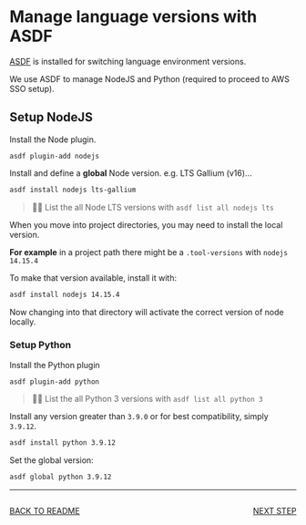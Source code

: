 # Manage language versions with ASDF

[ASDF](http://asdf-vm.com/) is installed for switching language environment versions.

We use ASDF to manage NodeJS and Python (required to proceed to AWS SSO setup).

## Setup NodeJS

Install the Node plugin.

```
asdf plugin-add nodejs
```

Install and define a **global** Node version. e.g. LTS Gallium (v16)...

```sh
asdf install nodejs lts-gallium
```

> 👨‍💻 List the all Node LTS versions with `asdf list all nodejs lts`

When you move into project directories, you may need to install the local version.

**For example** in a project path there might be a `.tool-versions` with `nodejs 14.15.4`

To make that version available, install it with:

```sh
asdf install nodejs 14.15.4
```

Now changing into that directory will activate the correct version of node locally.

### Setup Python

Install the Python plugin

```
asdf plugin-add python
```

> 👨‍💻 List the all Python 3 versions with `asdf list all python 3`

Install any version greater than `3.9.0` or for best compatibility, simply `3.9.12`.

```sh
asdf install python 3.9.12
```

Set the global version:

```sh
asdf global python 3.9.12
```

---

<div style="float:left">

  [BACK TO README](../README.md#Setup)
  
</div>

<div style="float:right">

  [NEXT STEP](./AWSSSO.md)

</div>
